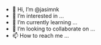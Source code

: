 - 👋 Hi, I’m @jasimnk
- 👀 I’m interested in ...
- 🌱 I’m currently learning ...
- 💞️ I’m looking to collaborate on ...
- 📫 How to reach me ...

<!---
jasimnk/jasimnk is a ✨ special ✨ repository because its `README.md` (this file) appears on your GitHub profile.
You can click the Preview link to take a look at your changes.
--->
